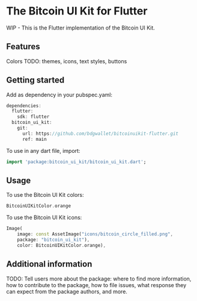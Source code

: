# The Bitcoin UI Kit for Flutter

WIP - This is the Flutter implementation of the Bitcoin UI Kit.

## Features

Colors
TODO: themes, icons, text styles, buttons

## Getting started

Add as dependency in your pubspec.yaml:

```dart
dependencies:
  flutter:
    sdk: flutter
  bitcoin_ui_kit:
    git:
      url: https://github.com/bdgwallet/bitcoinuikit-flutter.git
      ref: main
```

To use in any dart file, import:

```dart
import 'package:bitcoin_ui_kit/bitcoin_ui_kit.dart';
```

## Usage

To use the Bitcoin UI Kit colors:

```dart
BitcoinUIKitColor.orange
```

To use the Bitcoin UI Kit icons:

```dart
Image(
    image: const AssetImage("icons/bitcoin_circle_filled.png",
    package: "bitcoin_ui_kit"),
    color: BitcoinUIKitColor.orange),
```

## Additional information

TODO: Tell users more about the package: where to find more information, how to
contribute to the package, how to file issues, what response they can expect
from the package authors, and more.

